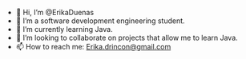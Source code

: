 - 👋 Hi, I’m @ErikaDuenas
- 👀 I’m a software development engineering student.
- 🌱 I’m currently learning Java.
- 💞️ I’m looking to collaborate on projects that allow me to learn Java.
- 📫 How to reach me: Erika.drincon@gmail.com
<!---
ErikaDuenas/ErikaDuenas is a ✨ special ✨ repository because its `README.md` (this file) appears on your GitHub profile.
You can click the Preview link to take a look at your changes.
--->
